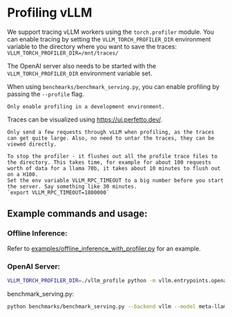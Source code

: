 # Profiling vLLM

We support tracing vLLM workers using the `torch.profiler` module. You can enable tracing by setting the `VLLM_TORCH_PROFILER_DIR` environment variable to the directory where you want to save the traces: `VLLM_TORCH_PROFILER_DIR=/mnt/traces/`

The OpenAI server also needs to be started with the `VLLM_TORCH_PROFILER_DIR` environment variable set.

When using `benchmarks/benchmark_serving.py`, you can enable profiling by passing the `--profile` flag.

```{warning}
Only enable profiling in a development environment.
```

Traces can be visualized using <https://ui.perfetto.dev/>.

```{tip}
Only send a few requests through vLLM when profiling, as the traces can get quite large. Also, no need to untar the traces, they can be viewed directly.
```

```{tip}
To stop the profiler - it flushes out all the profile trace files to the directory. This takes time, for example for about 100 requests worth of data for a llama 70b, it takes about 10 minutes to flush out on a H100.
Set the env variable VLLM_RPC_TIMEOUT to a big number before you start the server. Say something like 30 minutes.
`export VLLM_RPC_TIMEOUT=1800000`
```

## Example commands and usage:

### Offline Inference:

Refer to [examples/offline_inference_with_profiler.py](https://github.com/vllm-project/vllm/blob/main/examples/offline_inference_with_profiler.py) for an example.

### OpenAI Server:

```bash
VLLM_TORCH_PROFILER_DIR=./vllm_profile python -m vllm.entrypoints.openai.api_server --model meta-llama/Meta-Llama-3-70B
```

benchmark_serving.py:

```bash
python benchmarks/benchmark_serving.py --backend vllm --model meta-llama/Meta-Llama-3-70B --dataset-name sharegpt --dataset-path sharegpt.json --profile --num-prompts 2
```
